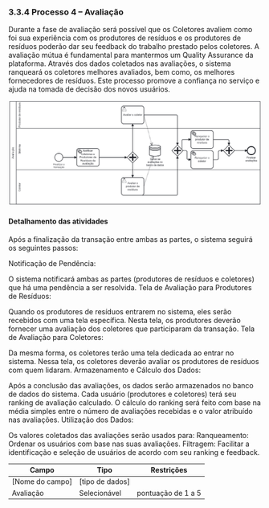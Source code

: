 ### 3.3.4 Processo 4 – Avaliação

Durante a fase de avaliação será possível que os Coletores avaliem como foi sua experiência com os produtores de resíduos e os produtores de resíduos poderão dar seu feedback do trabalho prestado pelos coletores. A avaliação mútua é fundamental para mantermos um Quality Assurance da plataforma. Através dos dados coletados nas avaliações, o sistema ranqueará os coletores melhores avaliados, bem como, os melhores fornecedores de resíduos. Este processo promove a confiança no serviço e ajuda na tomada de decisão dos novos usuários.

![Exemplo de um Modelo BPMN do PROCESSO 4](images/Processo4AvaliacaoBPMN.png "Modelo BPMN do Processo 4.")


#### Detalhamento das atividades

Após a finalização da transação entre ambas as partes, o sistema seguirá os seguintes passos:

Notificação de Pendência:

O sistema notificará ambas as partes (produtores de resíduos e coletores) que há uma pendência a ser resolvida.
Tela de Avaliação para Produtores de Resíduos:

Quando os produtores de resíduos entrarem no sistema, eles serão recebidos com uma tela específica.
Nesta tela, os produtores deverão fornecer uma avaliação dos coletores que participaram da transação.
Tela de Avaliação para Coletores:

Da mesma forma, os coletores terão uma tela dedicada ao entrar no sistema.
Nessa tela, os coletores deverão avaliar os produtores de resíduos com quem lidaram.
Armazenamento e Cálculo dos Dados:

Após a conclusão das avaliações, os dados serão armazenados no banco de dados do sistema.
Cada usuário (produtores e coletores) terá seu ranking de avaliação calculado.
O cálculo do ranking será feito com base na média simples entre o número de avaliações recebidas e o valor atribuído nas avaliações.
Utilização dos Dados:

Os valores coletados das avaliações serão usados para:
Ranqueamento: Ordenar os usuários com base nas suas avaliações.
Filtragem: Facilitar a identificação e seleção de usuários de acordo com seu ranking e feedback.

| **Campo**       | **Tipo**         | **Restrições** | 
| ---             | ---              | ---            |              
| [Nome do campo] | [tipo de dados]  |                |                   
| Avaliação           | Selecionável   | pontuação de 1 a 5 |                
